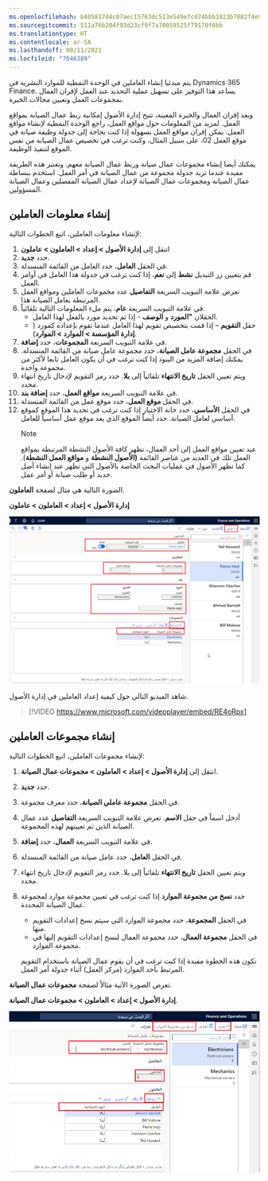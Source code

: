 ```yaml
---
ms.openlocfilehash: b405817d4c07aec15763dc513e549efcd74bbb1823b7082f4e90487d68a2b535
ms.sourcegitcommit: 511a76b204f93d23cf9f7a70059525f79170f6bb
ms.translationtype: HT
ms.contentlocale: ar-SA
ms.lasthandoff: 08/11/2021
ms.locfileid: "7046389"
---
```

يتم مبدئيا إنشاء العاملين في الوحدة النمطية للموارد البشرية في Dynamics 365 Finance. يساعد هذا التوفير على تسهيل عملية التحديد عند العمل لإقران العمال بمجموعات العمل وتعيين مجالات الخبرة.

وبعد إقران العمال والخبرة المعينة، تتيح إدارة الأصول إمكانية ربط عمال الصيانة بمواقع العمل. لمزيد من المعلومات حول مواقع العمل، راجع الوحدة النمطية لإنشاء مواقع العمل. يمكن إقران مواقع العمل بسهولة إذا كنت بحاجة إلى جدولة وظيفة صيانة في موقع العمل 02، على سبيل المثال، وكنت ترغب في تخصيص عمال الصيانة من نفس الموقع لتنفيذ الوظيفة.

يمكنك أيضا إنشاء مجموعات عمال صيانة وربط عمال الصيانة معهم. وتعتبر هذه الطريقة مفيدة عندما تريد جدولة مجموعة من عمال الصيانة في أمر العمل. استخدم ببساطة عمال الصيانة ومجموعات عمال الصيانة لإعداد عمال الصيانة المفضلين وعمال الصيانة المسؤولين.

## <a name="create-workers"></a>إنشاء معلومات العاملين
لإنشاء معلومات العاملين، اتبع الخطوات التالية:

1.  انتقل إلى **إدارة الأصول > إعداد > العاملون > عاملون**
2.  حدد **جديد‏‎**.
3.  في الحقل **العامل**، حدد العامل من القائمة المنسدلة.
4.  قم بتعيين زر التبديل **نشط** إلى **نعم**، إذا كنت ترغب في جدولة هذا العامل في أوامر العمل.
5.  تعرض علامة التبويب السريعة **التفاصيل** عدد مجموعات العاملين ومواقع العمل المرتبطة بعامل الصيانة هذا.
6.  في علامة التبويب السريعة **عام**، يتم ملء المعلومات التالية تلقائياً. 
    - الحقلان **"المورد** و **الوصف** - إذا تم تحديد مورد بالفعل لهذا العامل. 
    - حقل **التقويم** – إذا قمت بتخصيص تقويم لهذا العامل عندما تقوم بإعداده كمورد ( **إدارة المؤسسة > الموارد > الموارد**).
7.  في علامة التبويب السريعة **المجموعات**، حدد **إضافة**.
8.  في الحقل **مجموعة عامل الصيانة**، حدد مجموعة عامل صيانة من القائمة المنسدلة. يمكنك إضافة المزيد من البنود إذا كنت ترغب في أن يكون العامل تابعا لأكثر من مجموعة واحدة.
9.  ويتم تعيين الحقل **تاريخ الانتهاء** تلقائياً إلى **بلا**. حدد رمز التقويم لإدخال تاريخ انتهاء محدد.
10. في علامة التبويب السريعة **مواقع العمل**، حدد **إضافة بند**.
11. في الحقل **موقع العمل**، حدد موقع عمل من القائمة المنسدلة.
12. في الحقل **الأساسي**، حدد خانة الاختيار إذا كنت ترغب في تحديد هذا الموقع كموقع أساسي لعامل الصيانة. حدد أيضاً الموقع الذي يعد موقع عمل أساسياً للعامل.
    > [!NOTE]
    > عند تعيين مواقع العمل إلى أحد العمال، تظهر كافة الأصول النشطة المرتبطة بمواقع العمل تلك في العديد من عناصر القائمة **(الأصول النشطة** و **مواقع العمل النشطة**). كما تظهر الأصول في عمليات البحث الخاصة بالأصول التي تظهر عند إنشاء أصل جديد أو طلب صيانة أو أمر عمل.

الصورة التالية هي مثال لصفحة **العاملون**.

**إدارة الأصول > إعداد > العاملون > عاملون**

[![لقطات شاشة من صفحة "العاملون" تبرز الأقسام التفاصيل وعام ومجموعات.](../media/create-workers-ssm.png)](../media/create-workers-ssm.png#lightbox) 


شاهد الفيديو التالي حول كيفية إعداد العاملين في إدارة الأصول.

 > [!VIDEO https://www.microsoft.com/videoplayer/embed/RE4oRpx]
 

## <a name="create-worker-groups"></a>إنشاء مجموعات العاملين
لإنشاء مجموعات العاملين، اتبع الخطوات التالية:

1.  انتقل إلى **إدارة الأصول > إعداد > العاملون > مجموعات عمال الصيانة**.
2.  حدد **جديد**.
3.  في الحقل **مجموعة عاملي الصيانة**، حدد معرف مجموعة.
4.  أدخل اسماً في حقل **الاسم**.
تعرض علامة التبويب السريعة **التفاصيل** عدد عمال الصيانة الذين تم تعيينهم لهذه المجموعة.
5.  في علامة التبويب السريعة **العمال**، حدد **إضافة**.
6.  في الحقل **العامل**، حدد عامل صيانة من القائمة المنسدلة. 
7.  ويتم تعيين الحقل **تاريخ الانتهاء** تلقائياً إلى بلا. حدد رمز التقويم لإدخال تاريخ انتهاء محدد.
8.  حدد **نسخ من مجموعة الموارد** إذا كنت ترغب في تعيين مجموعة موارد لمجموعة عمال الصيانة المحددة. 
    - في الحقل **المجموعة**، حدد مجموعة الموارد التي سيتم نسخ إعدادات التقويم منها. 
    - في الحقل **مجموعة العمال**، حدد مجموعة العمال لنسخ إعدادات التقويم إليها في مجموعة الموارد. 
    
    تكون هذه الخطوة مفيدة إذا كنت ترغب في أن يقوم عمال الصيانة باستخدام التقويم المرتبط بأحد الموارد (مركز العمل) أثناء جدولة أمر العمل.

تعرض الصورة الآتية مثالاً لصفحة **مجموعات عمال الصيانة**.

**إدارة الأصول > إعداد > العاملون > مجموعات عمال الصيانة**.

[![لقطة شاشة لصفحة مجموعات عمال الصيانة.](../media/maintenance-worker-groups-ssm.png)](../media/maintenance-worker-groups-ssm.png#lightbox) 


